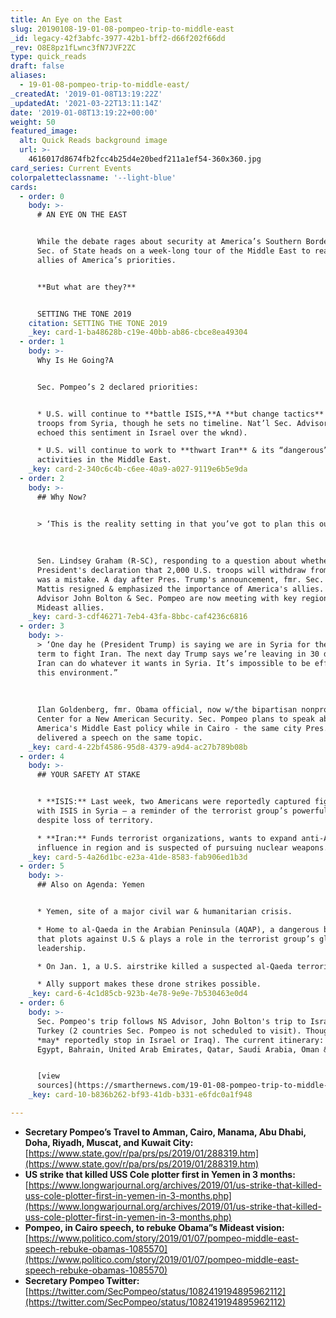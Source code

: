 ```yaml
---
title: An Eye on the East
slug: 20190108-19-01-08-pompeo-trip-to-middle-east
_id: legacy-42f3abfc-3977-42b1-bff2-d66f202f66dd
_rev: O8E8pz1fLwnc3fN7JVF2ZC
type: quick_reads
draft: false
aliases:
  - 19-01-08-pompeo-trip-to-middle-east/
_createdAt: '2019-01-08T13:19:22Z'
_updatedAt: '2021-03-22T13:11:14Z'
date: '2019-01-08T13:19:22+00:00'
weight: 50
featured_image:
  alt: Quick Reads background image
  url: >-
    4616017d8674fb2fcc4b25d4e20bedf211a1ef54-360x360.jpg
card_series: Current Events
colorpaletteclassname: '--light-blue'
cards:
  - order: 0
    body: >-
      # AN EYE ON THE EAST


      While the debate rages about security at America’s Southern Border, our
      Sec. of State heads on a week-long tour of the Middle East to reassure
      allies of America’s priorities.


      **But what are they?**


      SETTING THE TONE 2019
    citation: SETTING THE TONE 2019
    _key: card-1-ba48628b-c19e-40bb-ab86-cbce8ea49304
  - order: 1
    body: >-
      Why Is He Going?A


      Sec. Pompeo’s 2 declared priorities:


      * U.S. will continue to **battle ISIS,**A **but change tactics** (withdraw
      troops from Syria, though he sets no timeline. Nat’l Sec. Advisor Bolton
      echoed this sentiment in Israel over the wknd).

      * U.S. will continue to work to **thwart Iran** & its “dangerous”
      activities in the Middle East.
    _key: card-2-340c6c4b-c6ee-40a9-a027-9119e6b5e9da
  - order: 2
    body: >-
      ## Why Now?


      > ‘This is the reality setting in that you’ve got to plan this out.”  
        
        
        
      Sen. Lindsey Graham (R-SC), responding to a question about whether the
      President's declaration that 2,000 U.S. troops will withdraw from Syria
      was a mistake. A day after Pres. Trump's announcement, fmr. Sec. of Def
      Mattis resigned & emphasized the importance of America's allies. NS
      Advisor John Bolton & Sec. Pompeo are now meeting with key regional
      Mideast allies.
    _key: card-3-cdf46271-7eb4-43fa-8bbc-caf4236c6816
  - order: 3
    body: >-
      > ‘One day he (President Trump) is saying we are in Syria for the long
      term to fight Iran. The next day Trump says we’re leaving in 30 days and
      Iran can do whatever it wants in Syria. It’s impossible to be effective in
      this environment.”  
        
        
        
      Ilan Goldenberg, fmr. Obama official, now w/the bipartisan nonprofit
      Center for a New American Security. Sec. Pompeo plans to speak about
      America's Middle East policy while in Cairo - the same city Pres. Obama
      delivered a speech on the same topic.
    _key: card-4-22bf4586-95d8-4379-a9d4-ac27b789b08b
  - order: 4
    body: >-
      ## YOUR SAFETY AT STAKE


      * **ISIS:** Last week, two Americans were reportedly captured fighting
      with ISIS in Syria – a reminder of the terrorist group’s powerful ideology
      despite loss of territory.

      * **Iran:** Funds terrorist organizations, wants to expand anti-American
      influence in region and is suspected of pursuing nuclear weapons.
    _key: card-5-4a26d1bc-e23a-41de-8583-fab906ed1b3d
  - order: 5
    body: >-
      ## Also on Agenda: Yemen


      * Yemen, site of a major civil war & humanitarian crisis.

      * Home to al-Qaeda in the Arabian Peninsula (AQAP), a dangerous branch
      that plots against U.S & plays a role in the terrorist group’s global
      leadership.

      * On Jan. 1, a U.S. airstrike killed a suspected al-Qaeda terrorist.

      * Ally support makes these drone strikes possible.
    _key: card-6-4c1d85cb-923b-4e78-9e9e-7b530463e0d4
  - order: 6
    body: >-
      Sec. Pompeo's trip follows NS Advisor, John Bolton's trip to Israel &
      Turkey (2 countries Sec. Pompeo is not scheduled to visit). Though he
      *may* reportedly stop in Israel or Iraq). The current itinerary: Jordan,
      Egypt, Bahrain, United Arab Emirates, Qatar, Saudi Arabia, Oman & Kuwait


      [view
      sources](https://smarthernews.com/19-01-08-pompeo-trip-to-middle-east/)
    _key: card-10-b836b262-bf93-41db-b331-e6fdc0a1f948

---
```

* **Secretary Pompeo’s Travel to Amman, Cairo, Manama, Abu Dhabi, Doha, Riyadh, Muscat, and Kuwait City:**  
[https://www.state.gov/r/pa/prs/ps/2019/01/288319.htm](https://www.state.gov/r/pa/prs/ps/2019/01/288319.htm)
* **US strike that killed USS Cole plotter first in Yemen in 3 months:**  
[https://www.longwarjournal.org/archives/2019/01/us-strike-that-killed-uss-cole-plotter-first-in-yemen-in-3-months.php](https://www.longwarjournal.org/archives/2019/01/us-strike-that-killed-uss-cole-plotter-first-in-yemen-in-3-months.php)
* **Pompeo, in Cairo speech, to rebuke Obama”s Mideast vision:**  
[https://www.politico.com/story/2019/01/07/pompeo-middle-east-speech-rebuke-obamas-1085570](https://www.politico.com/story/2019/01/07/pompeo-middle-east-speech-rebuke-obamas-1085570)
* **Secretary Pompeo Twitter:**  
[https://twitter.com/SecPompeo/status/1082419194895962112](https://twitter.com/SecPompeo/status/1082419194895962112)